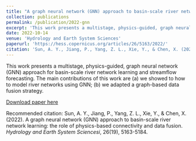 ```yaml
---
title: "A graph neural network (GNN) approach to basin-scale river network learning: the role of physics-based connectivity and data fusion"
collection: publications
permalink: /publication/2022-gnn
excerpt: 'This work presents a multistage, physics-guided, graph neural network (GNN) approach for basin-scale river network learning and streamflow forecasting. The main contributions of this work are (a) we showed to how to model river networks using GNN; (b) we adapted a graph-based data fusion strategy.'  
date: 2022-10-14
venue: 'Hydrology and Earth System Sciences'
paperurl: 'https://hess.copernicus.org/articles/26/5163/2022/'
citation: 'Sun, A. Y., Jiang, P., Yang, Z. L., Xie, Y., & Chen, X. (2022). A graph neural network (GNN) approach to basin-scale river network learning: the role of physics-based connectivity and data fusion. <i>Hydrology and Earth System Sciencesi</i>, 26(19), 5163-5184.'
---
```

This work presents a multistage, physics-guided, graph neural network (GNN) approach for basin-scale river network learning and streamflow forecasting. The main contributions of this work are (a) we showed to how to model river networks using GNN; (b) we adapted a graph-based data fusion strategy.

[Download paper here](https://hess.copernicus.org/articles/26/5163/2022/)

Recommended citation: Sun, A. Y., Jiang, P., Yang, Z. L., Xie, Y., & Chen, X. (2022). A graph neural network (GNN) approach to basin-scale river network learning: the role of physics-based connectivity and data fusion. <i>Hydrology and Earth System Sciencesi</i>, 26(19), 5163-5184. 
